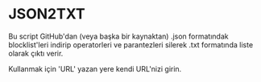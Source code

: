 # JSON2TXT

Bu script GitHub'dan (veya başka bir kaynaktan) .json formatındak blocklist'leri indirip operatorleri ve parantezleri silerek .txt formatında liste olarak çıktı verir.

Kullanmak için 'URL' yazan yere kendi URL'nizi girin.
